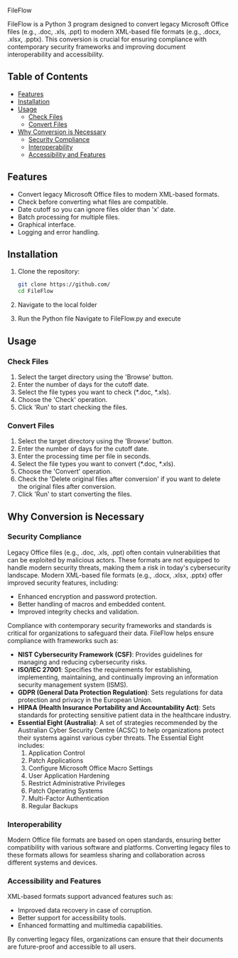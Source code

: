 FileFlow

FileFlow is a Python 3 program designed to convert legacy Microsoft Office files (e.g., .doc, .xls, .ppt) to modern XML-based file formats (e.g., .docx, .xlsx, .pptx). 
This conversion is crucial for ensuring compliance with contemporary security frameworks and improving document interoperability and accessibility.

## Table of Contents

- [Features](#features)
- [Installation](#installation)
- [Usage](#usage)
  - [Check Files](#check-files)
  - [Convert Files](#convert-files)
- [Why Conversion is Necessary](#why-conversion-is-necessary)
  - [Security Compliance](#security-compliance)
  - [Interoperability](#interoperability)
  - [Accessibility and Features](#accessibility-and-features)

## Features

- Convert legacy Microsoft Office files to modern XML-based formats.
- Check before converting what files are compatible.
- Date cutoff so you can ignore files older than 'x' date.
- Batch processing for multiple files.
- Graphical interface.
- Logging and error handling.

## Installation

1. Clone the repository:
   ```bash
   git clone https://github.com/
   cd FileFlow
   ```

2. Navigate to the local folder
  
3. Run the Python file
  Navigate to FileFlow.py and execute

## Usage

### Check Files

1. Select the target directory using the 'Browse' button.
2. Enter the number of days for the cutoff date.
3. Select the file types you want to check (*.doc, *.xls).
4. Choose the 'Check' operation.
5. Click 'Run' to start checking the files.

### Convert Files

1. Select the target directory using the 'Browse' button.
2. Enter the number of days for the cutoff date.
3. Enter the processing time per file in seconds.
4. Select the file types you want to convert (*.doc, *.xls).
5. Choose the 'Convert' operation.
6. Check the 'Delete original files after conversion' if you want to delete the original files after conversion.
7. Click 'Run' to start converting the files.

## Why Conversion is Necessary

### Security Compliance

Legacy Office files (e.g., .doc, .xls, .ppt) often contain vulnerabilities that can be exploited by malicious actors. These formats are not equipped to handle modern security threats, making them a risk in today's cybersecurity landscape. 
Modern XML-based file formats (e.g., .docx, .xlsx, .pptx) offer improved security features, including:

- Enhanced encryption and password protection.
- Better handling of macros and embedded content.
- Improved integrity checks and validation.

Compliance with contemporary security frameworks and standards is critical for organizations to safeguard their data. FileFlow helps ensure compliance with frameworks such as:

- **NIST Cybersecurity Framework (CSF)**: Provides guidelines for managing and reducing cybersecurity risks.
- **ISO/IEC 27001**: Specifies the requirements for establishing, implementing, maintaining, and continually improving an information security management system (ISMS).
- **GDPR (General Data Protection Regulation)**: Sets regulations for data protection and privacy in the European Union.
- **HIPAA (Health Insurance Portability and Accountability Act)**: Sets standards for protecting sensitive patient data in the healthcare industry.
- **Essential Eight (Australia)**: A set of strategies recommended by the Australian Cyber Security Centre (ACSC) to help organizations protect their systems against various cyber threats. The Essential Eight includes:
  1. Application Control
  2. Patch Applications
  3. Configure Microsoft Office Macro Settings
  4. User Application Hardening
  5. Restrict Administrative Privileges
  6. Patch Operating Systems
  7. Multi-Factor Authentication
  8. Regular Backups

### Interoperability

Modern Office file formats are based on open standards, ensuring better compatibility with various software and platforms. Converting legacy files to these formats allows for seamless sharing and collaboration across different systems and devices.

### Accessibility and Features

XML-based formats support advanced features such as:

- Improved data recovery in case of corruption.
- Better support for accessibility tools.
- Enhanced formatting and multimedia capabilities.

By converting legacy files, organizations can ensure that their documents are future-proof and accessible to all users.
